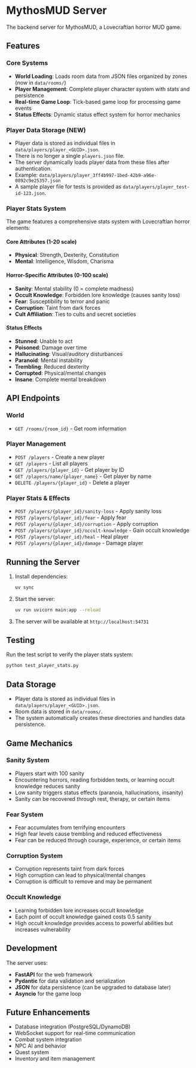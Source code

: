 # MythosMUD Server

The backend server for MythosMUD, a Lovecraftian horror MUD game.

## Features

### Core Systems
- **World Loading**: Loads room data from JSON files organized by zones (now in `data/rooms/`)
- **Player Management**: Complete player character system with stats and persistence
- **Real-time Game Loop**: Tick-based game loop for processing game events
- **Status Effects**: Dynamic status effect system for horror mechanics

### Player Data Storage (NEW)
- Player data is stored as individual files in `data/players/player_<GUID>.json`.
- There is no longer a single `players.json` file.
- The server dynamically loads player data from these files after authentication.
- Example: `data/players/player_3ff4b997-1bed-42b9-a96e-0892c9e25357.json`
- A sample player file for tests is provided as `data/players/player_test-id-123.json`.

### Player Stats System

The game features a comprehensive stats system with Lovecraftian horror elements:

#### Core Attributes (1-20 scale)
- **Physical**: Strength, Dexterity, Constitution
- **Mental**: Intelligence, Wisdom, Charisma

#### Horror-Specific Attributes (0-100 scale)
- **Sanity**: Mental stability (0 = complete madness)
- **Occult Knowledge**: Forbidden lore knowledge (causes sanity loss)
- **Fear**: Susceptibility to terror and panic
- **Corruption**: Taint from dark forces
- **Cult Affiliation**: Ties to cults and secret societies

#### Status Effects
- **Stunned**: Unable to act
- **Poisoned**: Damage over time
- **Hallucinating**: Visual/auditory disturbances
- **Paranoid**: Mental instability
- **Trembling**: Reduced dexterity
- **Corrupted**: Physical/mental changes
- **Insane**: Complete mental breakdown

## API Endpoints

### World
- `GET /rooms/{room_id}` - Get room information

### Player Management
- `POST /players` - Create a new player
- `GET /players` - List all players
- `GET /players/{player_id}` - Get player by ID
- `GET /players/name/{player_name}` - Get player by name
- `DELETE /players/{player_id}` - Delete a player

### Player Stats & Effects
- `POST /players/{player_id}/sanity-loss` - Apply sanity loss
- `POST /players/{player_id}/fear` - Apply fear
- `POST /players/{player_id}/corruption` - Apply corruption
- `POST /players/{player_id}/occult-knowledge` - Gain occult knowledge
- `POST /players/{player_id}/heal` - Heal player
- `POST /players/{player_id}/damage` - Damage player

## Running the Server

1. Install dependencies:
   ```bash
   uv sync
   ```

2. Start the server:
   ```bash
   uv run uvicorn main:app --reload
   ```

3. The server will be available at `http://localhost:54731`

## Testing

Run the test script to verify the player stats system:

```bash
python test_player_stats.py
```

## Data Storage

- Player data is stored as individual files in `data/players/player_<GUID>.json`.
- Room data is stored in `data/rooms/`.
- The system automatically creates these directories and handles data persistence.

## Game Mechanics

### Sanity System
- Players start with 100 sanity
- Encountering horrors, reading forbidden texts, or learning occult knowledge reduces sanity
- Low sanity triggers status effects (paranoia, hallucinations, insanity)
- Sanity can be recovered through rest, therapy, or certain items

### Fear System
- Fear accumulates from terrifying encounters
- High fear levels cause trembling and reduced effectiveness
- Fear can be reduced through courage, experience, or certain items

### Corruption System
- Corruption represents taint from dark forces
- High corruption can lead to physical/mental changes
- Corruption is difficult to remove and may be permanent

### Occult Knowledge
- Learning forbidden lore increases occult knowledge
- Each point of occult knowledge gained costs 0.5 sanity
- High occult knowledge provides access to powerful abilities but increases vulnerability

## Development

The server uses:
- **FastAPI** for the web framework
- **Pydantic** for data validation and serialization
- **JSON** for data persistence (can be upgraded to database later)
- **Asyncio** for the game loop

## Future Enhancements

- Database integration (PostgreSQL/DynamoDB)
- WebSocket support for real-time communication
- Combat system integration
- NPC AI and behavior
- Quest system
- Inventory and item management

